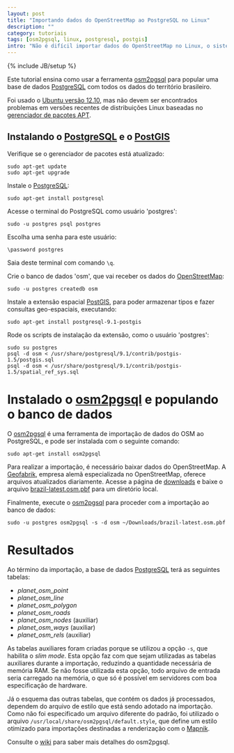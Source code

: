 ```yaml
---
layout: post
title: "Importando dados do OpenStreetMap ao PostgreSQL no Linux"
description: ""
category: tutoriais
tags: [osm2pgsql, linux, postgresql, postgis]
intro: "Não é difícil importar dados do OpenStreetMap no Linux, o sistema operacional utilizado nos servidores do projeto do mapa livre do mundo. Siga este tutorial para saber como usar a ferramenta osm2pgsql para popular uma base de dados PostgreSQL com todos os dados do território brasileiro."
---
```

{% include JB/setup %}

Este tutorial ensina como usar a ferramenta [osm2pgsql](https://github.com/openstreetmap/osm2pgsql) para popular uma base de dados [PostgreSQL](http://www.postgresql.org) com todos os dados do território brasileiro.

Foi usado o [Ubuntu versão 12.10](http://www.ubuntu.com), mas não devem ser encontrados problemas em versões recentes de distribuições Linux baseadas no [gerenciador de pacotes APT](http://pt.wikipedia.org/wiki/Advanced_Packaging_Tool).

## Instalando o [PostgreSQL](http://www.postgresql.org) e o [PostGIS](http://postgis.net/)

Verifique se o gerenciador de pacotes está atualizado:

    sudo apt-get update
    sudo apt-get upgrade
  
Instale o [PostgreSQL](http://www.postgresql.org):

    sudo apt-get install postgresql
    
Acesse o terminal do PostgreSQL como usuário 'postgres':

    sudo -u postgres psql postgres

Escolha uma senha para este usuário:

    \password postgres
    
Saia deste terminal com comando `\q`.

Crie o banco de dados 'osm', que vai receber os dados do [OpenStreetMap](www.openstreetmap.org):

    sudo -u postgres createdb osm

Instale a extensão espacial [PostGIS](http://postgis.net/), para poder armazenar tipos e fazer consultas geo-espaciais, executando:

    sudo apt-get install postgresql-9.1-postgis

Rode os scripts de instalação da extensão, como o usuário 'postgres':

    sudo su postgres
    psql -d osm < /usr/share/postgresql/9.1/contrib/postgis-1.5/postgis.sql
    psql -d osm < /usr/share/postgresql/9.1/contrib/postgis-1.5/spatial_ref_sys.sql
    
# Instalado o [osm2pgsql](https://github.com/openstreetmap/osm2pgsql) e populando o banco de dados

O [osm2pgsql](https://github.com/openstreetmap/osm2pgsql) é uma ferramenta de importação de dados do OSM ao PostgreSQL, e pode ser instalada com o seguinte comando:

    sudo apt-get install osm2pgsql

Para realizar a importação, é necessário baixar dados do OpenStreetMap. A [Geofabrik](http://www.geofabrik.de/), empresa alemã especializada no OpenStreetMap, oferece arquivos atualizados diariamente. Acesse a página de [downloads](http://download.geofabrik.de/) e baixe o arquivo [brazil-latest.osm.pbf](http://download.geofabrik.de/south-america/brazil-latest.osm.pbf) para um diretório local. 

Finalmente, execute o [osm2pgsql](https://github.com/openstreetmap/osm2pgsql) para proceder com a importação ao banco de dados:

    sudo -u postgres osm2pgsql -s -d osm ~/Downloads/brazil-latest.osm.pbf

# Resultados

Ao término da importação, a base de dados [PostgreSQL](http://www.postgresql.org) terá  as seguintes tabelas:

* *planet_osm_point*
* *planet_osm_line*
* *planet_osm_polygon*
* *planet_osm_roads*
* *planet_osm_nodes* (auxiliar)
* *planet_osm_ways* (auxiliar)
* *planet_osm_rels* (auxiliar)

As tabelas auxiliares foram criadas porque se utilizou a opção `-s`, que habilita o *slim mode*. Esta opção faz com que sejam utilizadas as tabelas auxiliares durante a importação, reduzindo a quantidade necessária de memória RAM. Se não fosse utilizada esta opção, todo arquivo de entrada seria carregado na memória, o que só é possível em servidores com boa especificação de hardware.

Já o esquema das outras tabelas, que contém os dados já processados, dependem do arquivo de estilo que está sendo adotado na importação. Como não foi especificado um arquivo diferente do padrão, foi utilizado o arquivo  `/usr/local/share/osm2pgsql/default.style`, que define um estilo otimizado para importações destinadas a renderização com o [Mapnik](http://wiki.openstreetmap.org/wiki/Mapnix).

Consulte o [wiki](http://wiki.openstreetmap.org/wiki/Osm2pgsql) para saber mais detalhes do osm2pgsql.